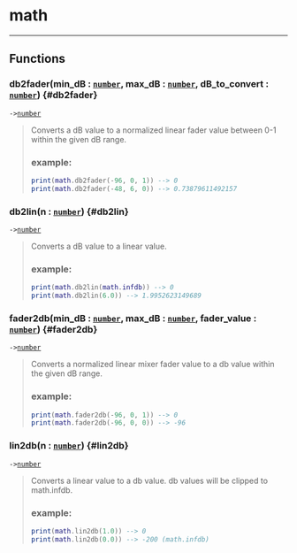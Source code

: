 # math  

<!-- toc -->
  

---  
## Functions
### db2fader(min_dB : [`number`](../../API/builtins/number.md), max_dB : [`number`](../../API/builtins/number.md), dB_to_convert : [`number`](../../API/builtins/number.md)) {#db2fader}
`->`[`number`](../../API/builtins/number.md)  

> Converts a dB value to a normalized linear fader value between 0-1 within
> the given dB range.
> ### example:
> ```lua
> print(math.db2fader(-96, 0, 1)) --> 0
> print(math.db2fader(-48, 6, 0)) --> 0.73879611492157
> ```
### db2lin(n : [`number`](../../API/builtins/number.md)) {#db2lin}
`->`[`number`](../../API/builtins/number.md)  

> Converts a dB value to a linear value.
> ### example:
> ```lua
> print(math.db2lin(math.infdb)) --> 0
> print(math.db2lin(6.0)) --> 1.9952623149689
> ```
### fader2db(min_dB : [`number`](../../API/builtins/number.md), max_dB : [`number`](../../API/builtins/number.md), fader_value : [`number`](../../API/builtins/number.md)) {#fader2db}
`->`[`number`](../../API/builtins/number.md)  

> Converts a normalized linear mixer fader value to a db value within
> the given dB range.
> ### example:
> ```lua
> print(math.fader2db(-96, 0, 1)) --> 0
> print(math.fader2db(-96, 0, 0)) --> -96
> ```
### lin2db(n : [`number`](../../API/builtins/number.md)) {#lin2db}
`->`[`number`](../../API/builtins/number.md)  

> Converts a linear value to a db value. db values will be clipped to
> math.infdb.
> ### example:
> ```lua
> print(math.lin2db(1.0)) --> 0
> print(math.lin2db(0.0)) --> -200 (math.infdb)
> ```  


